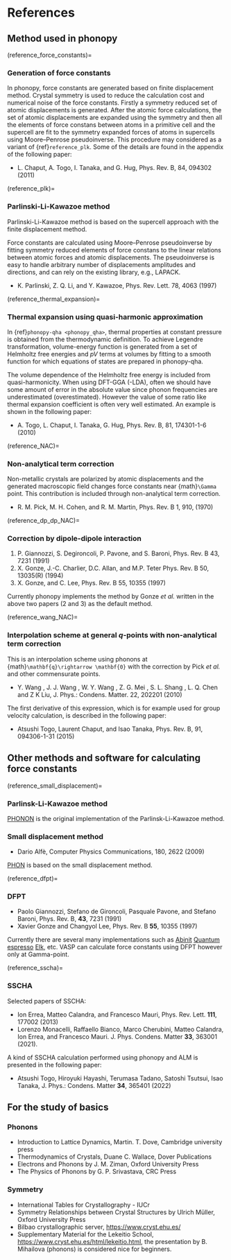 # References

## Method used in phonopy

(reference_force_constants)=

### Generation of force constants

In phonopy, force constants are generated based on finite displacement method.
Crystal symmetry is used to reduce the calculation cost and numerical noise of
the force constants. Firstly a symmetry reduced set of atomic displacements is
generated. After the atomic force calculations, the set of atomic displacements
are expanded using the symmetry and then all the elements of force constans
between atoms in a primitive cell and the supercell are fit to the symmetry
expanded forces of atoms in supercells using Moore–Penrose pseudoinverse. This
procedure may considered as a variant of {ref}`reference_plk`. Some of the
details are found in the appendix of the following paper:

- L. Chaput, A. Togo, I. Tanaka, and G. Hug, Phys. Rev. B, 84, 094302 (2011)

(reference_plk)=

### Parlinski-Li-Kawazoe method

Parlinski-Li-Kawazoe method is based on the supercell approach with the finite
displacement method.

Force constants are calculated using Moore–Penrose pseudoinverse by fitting
symmetry reduced elements of force constans to the linear relations between
atomic forces and atomic displacements. The pseudoinverse is easy to handle
arbitrary number of displacements amplitudes and directions, and can rely on the
existing library, e.g., LAPACK.

- K. Parlinski, Z. Q. Li, and Y. Kawazoe, Phys. Rev. Lett. 78, 4063 (1997)

(reference_thermal_expansion)=

### Thermal expansion using quasi-harmonic approximation

In {ref}`phonopy-qha <phonopy_qha>`, thermal properties at constant pressure is
obtained from the thermodynamic definition. To achieve Legendre transformation,
volume-energy function is generated from a set of Helmholtz free energies and
_pV_ terms at volumes by fitting to a smooth function for which equations of
states are prepared in phonopy-qha.

The volume dependence of the Helmholtz free energy is included from
quasi-harmonicity. When using DFT-GGA (-LDA), often we should have some amount
of error in the absolute value since phonon frequencies are underestimated
(overestimated). However the value of some ratio like thermal expansion
coefficient is often very well estimated. An example is shown in the following
paper:

- A. Togo, L. Chaput, I. Tanaka, G. Hug, Phys. Rev. B, 81, 174301-1-6 (2010)

(reference_NAC)=

### Non-analytical term correction

Non-metallic crystals are polarized by atomic displacements and the generated
macroscopic field changes force constants near {math}`\Gamma` point. This
contribution is included through non-analytical term correction.

- R. M. Pick, M. H. Cohen, and R. M. Martin, Phys. Rev. B 1, 910, (1970)

(reference_dp_dp_NAC)=

### Correction by dipole-dipole interaction

1. P. Giannozzi, S. Degironcoli, P. Pavone, and S. Baroni, Phys. Rev. B 43, 7231
   (1991)
2. X. Gonze, J.-C. Charlier, D.C. Allan, and M.P. Teter Phys. Rev. B 50,
   13035(R) (1994)
3. X. Gonze, and C. Lee, Phys. Rev. B 55, 10355 (1997)

Currently phonopy implements the method by Gonze _et al._ written in the above
two papers (2 and 3) as the default method.

(reference_wang_NAC)=

### Interpolation scheme at general _q_-points with non-analytical term correction

This is an interpolation scheme using phonons at
{math}`\mathbf{q}\rightarrow \mathbf{0}` with the correction by Pick _et al._
and other commensurate points.

- Y. Wang , J. J. Wang , W. Y. Wang , Z. G. Mei , S. L. Shang , L. Q. Chen and Z
  K Liu, J. Phys.: Condens. Matter. 22, 202201 (2010)

The first derivative of this expression, which is for example used for group
velocity calculation, is described in the following paper:

- Atsushi Togo, Laurent Chaput, and Isao Tanaka, Phys. Rev. B, 91, 094306-1-31
  (2015)

## Other methods and software for calculating force constants

(reference_small_displacement)=

### Parlinsk-Li-Kawazoe method

[PHONON](http://wolf.ifj.edu.pl/phonon/) is the original implementation of the
Parlinsk-Li-Kawazoe method.

### Small displacement method

- Dario Alfè, Computer Physics Communications, 180, 2622 (2009)

[PHON](http://www.homepages.ucl.ac.uk/~ucfbdxa/phon/) is based on the small
displacement method.

(reference_dfpt)=

### DFPT

- Paolo Giannozzi, Stefano de Gironcoli, Pasquale Pavone, and Stefano Baroni,
  Phys. Rev. B, **43**, 7231 (1991)
- Xavier Gonze and Changyol Lee, Phys. Rev. B **55**, 10355 (1997)

Currently there are several many implementations such as
[Abinit](http://www.abinit.org/)
[Quantum espresso](http://www.quantum-espresso.org/)
[Elk](http://elk.sourceforge.net/), etc. VASP can calculate force constants
using DFPT however only at Gamma-point.

(reference_sscha)=

### SSCHA

Selected papers of SSCHA:
- Ion Errea, Matteo Calandra, and Francesco Mauri, Phys. Rev. Lett. **111**,
  177002 (2013)
- Lorenzo Monacelli, Raffaello Bianco, Marco Cherubini, Matteo Calandra, Ion
  Errea, and Francesco Mauri. J. Phys. Condens. Matter **33**, 363001 (2021).

A kind of SSCHA calculation performed using phonopy and ALM is presented in the
following paper:
- Atsushi Togo, Hiroyuki Hayashi, Terumasa Tadano, Satoshi Tsutsui, Isao Tanaka,
  J. Phys.: Condens. Matter **34**, 365401 (2022)

## For the study of basics

### Phonons

- Introduction to Lattice Dynamics, Martin. T. Dove, Cambridge university press
- Thermodynamics of Crystals, Duane C. Wallace, Dover Publications
- Electrons and Phonons by J. M. Ziman, Oxford University Press
- The Physics of Phonons by G. P. Srivastava, CRC Press

### Symmetry

- International Tables for Crystallography - IUCr
- Symmetry Relationships between Crystal Structures by Ulrich Müller, Oxford
  University Press
- Bilbao crystallographic server, https://www.cryst.ehu.es/
- Supplementary Material for the Lekeitio School,
  https://www.cryst.ehu.es/html/lekeitio.html, the presentation by B. Mihailova
  (phonons) is considered nice for beginners.
